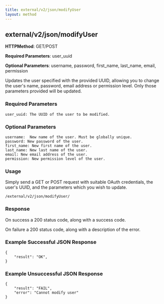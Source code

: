 ```yaml
---
title: external/v2/json/modifyUser
layout: method
---
```

## external/v2/json/modifyUser

**HTTPMethod**: GET/POST

**Required Parameters**: user_uuid

**Optional Parameters**: username, password, first_name, last_name, email, permission


Updates the user specified with the provided UUID, allowing you to change the user's name, password, email address or permission level. Only those parameters provided will be updated.

### Required Parameters

    user_uuid: The UUID of the user to be modified.

### Optional Parameters

    username:  New name of the user. Must be globally unique.
    password: New password of the user.
    first_name: New first name of the user.
    last_name: New last name of the user.
    email: New email address of the user.
    permission: New permission level of the user.

### Usage

Simply send a GET or POST request with suitable OAuth credentials, the user's UUID, and the parameters which
you wish to update.

`/external/v2/json/modifyUser/`

### Response

On success a 200 status code, along with a success code.

On failure a 200 status code, along with a description of the error.

### Example Successful JSON Response

    {
        "result": "OK",
    }

### Example Unsuccessful JSON Response

    {
        "result": "FAIL",
        "error": "Cannot modify user" 
    }
